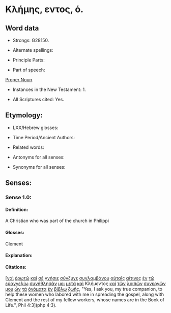 # Κλήμης, εντος, ὁ.

<!-- Status: S2=Needs2ndReview -->
<!-- Lexica used for edits: BDAG, FFM, LN, BN, A-S -->

## Word data

* Strongs: G28150.


* Alternate spellings:

* Principle Parts: 

* Part of speech: 

[Proper Noun](http://ugg.readthedocs.io/en/latest/proper_noun.html).

* Instances in the New Testament: 1.

* All Scriptures cited: Yes.

## Etymology: 

* LXX/Hebrew glosses: 

* Time Period/Ancient Authors: 

* Related words: 

* Antonyms for all senses:

* Synonyms for all senses: 

## Senses:

### Sense 1.0:

#### Definition: 

A Christian who was part of the church in Philippi

#### Glosses:

Clement

#### Explanation:

#### Citations:

[[ναὶ](../G34830/01.md) [ἐρωτῶ](../G20650/01.md) [καὶ](../G25320/01.md) [σέ](../G47710/01.md) [γνήσιε](../G11030/01.md) [σύνζυγε](../G48050/01.md) [συνλαμβάνου](../G48150/01.md) [αὐταῖς](../G08460/01.md) [αἵτινες](../G37480/01.md) [ἐν](../G17220/01.md) [τῷ](../G35880/01.md) [εὐαγγελίῳ](../G20980/01.md) [συνήθλησάν](../G48660/01.md) [μοι](../G14730/01.md) [μετὰ](../G33260/01.md) [καὶ](../G25320/01.md) Κλήμεντος [καὶ](../G25320/01.md) [τῶν](../G35880/01.md) [λοιπῶν](../G30620/01.md) [συνεργῶν](../G49040/01.md) [μου](../G14730/01.md) [ὧν](../G37390/01.md) [τὰ](../G35880/01.md) [ὀνόματα](../G36860/01.md) [ἐν](../G17220/01.md) [βίβλῳ](../G09760/01.md) [ζωῆς](../G22220/01.md), 
"Yes, I ask you, my true companion, to help these women who labored with me in spreading the gospel, along with Clement and the rest of my fellow workers, whose names are in the Book of Life.", 
Phil 4:3](php 4:3).  

